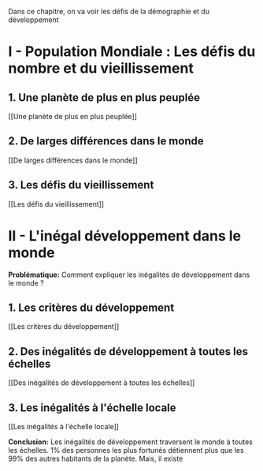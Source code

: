 Dans ce chapitre, on va voir les défis de la démographie et du développement
# I - Population Mondiale : Les défis du nombre et du vieillissement
## 1. Une planète de plus en plus peuplée

[[Une planète de plus en plus peuplée]]
## 2. De larges différences dans le monde

[[De larges différences dans le monde]]
## 3. Les défis du vieillissement

[[Les défis du vieillissement]]
# II - L'inégal développement dans le monde

**Problématique:** Comment expliquer les inégalités de développement dans le monde ?
## 1. Les critères du développement

[[Les critères du développement]]
## 2. Des inégalités de développement à toutes les échelles

[[Des inégalités de développement à toutes les échelles]]
## 3. Les inégalités à l'échelle locale

[[Les inégalités à l'échelle locale]]

**Conclusion:**
Les inégalités de développement traversent le monde à toutes les échelles. 1% des personnes les plus fortunés détiennent plus que les 99% des autres habitants de la planète.
Mais, il existe 